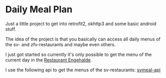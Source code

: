 # Daily Meal Plan

Just a little project to get into retrofit2, okhttp3 and some basic android stuff.

The idea of the project is that you basically can access all daily menus of the sv- and zfv-restaurants and maybe even others. 

I just got started so currently it's only possible to get the menu of the current day in the [Restaurant Engehalde](http://restaurant-engehalde.sv-restaurant.ch/). 

I use the following api to get the menus of the sv-restaurants: [svmeal-api](https://github.com/jmesserli/svmeal-api)
